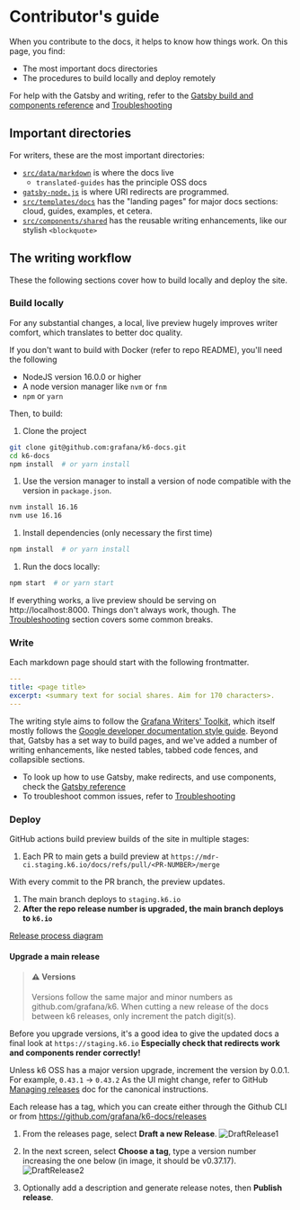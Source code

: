 # Contributor's guide

When you contribute to the docs, it helps to know how things work.
On this page, you find:
- The most important docs directories
- The procedures to build locally and deploy remotely

For help with the Gatsby and writing, refer to the [Gatsby build and components reference](./gatsby-reference) and [Troubleshooting](./troubleshooting)

## Important directories

For writers, these are the most important directories:
- [`src/data/markdown`](../src/data/markdown) is where the docs live
  - `translated-guides` has the principle OSS docs
- [`gatsby-node.js`](../gatsby-node.js) is where URI redirects are programmed.
- [`src/templates/docs`](../src/templates/docs)  has the "landing pages" for major docs sections: cloud, guides, examples, et cetera.
- [`src/components/shared`](../src/components/shared) has the reusable writing enhancements, like our stylish `<blockquote>`

## The writing workflow

These the following sections cover how to build locally and deploy the site.

### Build locally

For any substantial changes, a local, live preview hugely improves writer comfort, which translates to better doc quality.

If you don't want to build with Docker (refer to repo README), you'll need the following
- NodeJS version 16.0.0 or higher
- A node version manager like `nvm` or `fnm`
- `npm` or `yarn`

Then, to build:

1. Clone the project
  ```bash
  git clone git@github.com:grafana/k6-docs.git
  cd k6-docs
  npm install  # or yarn install
  ```
1. Use the version manager to install a version of node compatible with the version in `package.json`.
  ```bash
  nvm install 16.16
  nvm use 16.16
  ```

1. Install dependencies (only necessary the first time)

  ```bash
  npm install  # or yarn install
  ```

1. Run the docs locally:

  ```bash
  npm start  # or yarn start
  ```

If everything works, a live preview should be serving on http://localhost:8000.
Things don't always work, though. The [Troubleshooting](./troubleshooting) section covers some common breaks.

### Write

Each markdown page should start with the following frontmatter.

```yaml
---
title: <page title>
excerpt: <summary text for social shares. Aim for 170 characters>.
---
```


The writing style aims to follow the [Grafana Writers' Toolkit](https://grafana.com/docs/writers-toolkit/),
which itself mostly follows the [Google developer documentation style guide](https://developers.google.com/style).
Beyond that, Gatsby has a set way to build pages, and we've added a number of writing enhancements, like nested tables, tabbed code fences, and collapsible sections.
- To look up how to use Gatsby, make redirects, and use components, check the [Gatsby reference](./gatsby-reference)
- To troubleshoot common issues, refer to [Troubleshooting](troubleshooting.md)

### Deploy

GitHub actions build preview builds of the site in multiple stages:

1. Each PR to main gets a build preview at `https://mdr-ci.staging.k6.io/docs/refs/pull/<PR-NUMBER>/merge`

  With every commit to the PR branch, the preview updates.

1. The main branch deploys to `staging.k6.io`
1. **After the repo release number is upgraded, the main branch deploys to `k6.io`**

[Release process diagram](../internal-images/release.svg)

#### Upgrade a main release

>  #### ⚠️ Versions
>
> Versions follow the same major and minor numbers as github.com/grafana/k6. When cutting a new release of the docs between k6 releases, only increment the patch digit(s).

Before you upgrade versions, it's a good idea to give the updated docs a final look at `https://staging.k6.io`
**Especially check that redirects work and components render correctly!**

Unless k6 OSS has a major version upgrade, increment the version by 0.0.1. For example, `0.43.1` → `0.43.2`
As the UI might change, refer to GitHub [Managing releases](https://docs.github.com/en/repositories/releasing-projects-on-github/managing-releases-in-a-repository) doc for the canonical instructions.

Each release has a tag, which you can create either through the Github CLI or from https://github.com/grafana/k6-docs/releases

1. From the releases page, select **Draft a new Release**.
![DraftRelease1](../internal-images/DraftNewRelease.png)

1. In the next screen, select **Choose a tag**, type a version number increasing the one below (in image, it  should be v0.37.17).
![DraftRelease2](../internal-images/DraftNewRelease2.png)

1. Optionally add a description and generate release notes, then **Publish release**.

